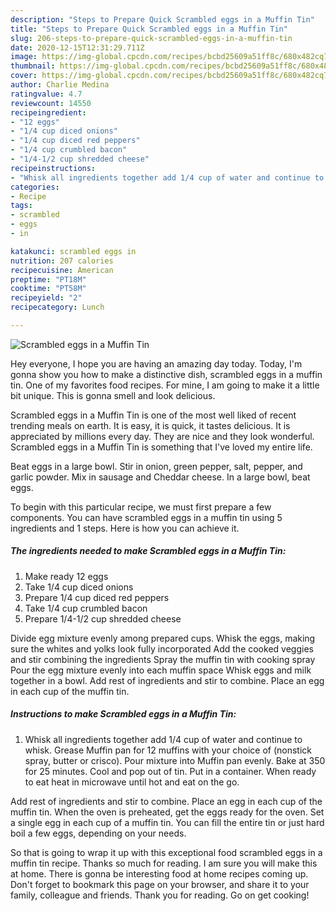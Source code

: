```yaml
---
description: "Steps to Prepare Quick Scrambled eggs in a Muffin Tin"
title: "Steps to Prepare Quick Scrambled eggs in a Muffin Tin"
slug: 206-steps-to-prepare-quick-scrambled-eggs-in-a-muffin-tin
date: 2020-12-15T12:31:29.711Z
image: https://img-global.cpcdn.com/recipes/bcbd25609a51ff8c/680x482cq70/scrambled-eggs-in-a-muffin-tin-recipe-main-photo.jpg
thumbnail: https://img-global.cpcdn.com/recipes/bcbd25609a51ff8c/680x482cq70/scrambled-eggs-in-a-muffin-tin-recipe-main-photo.jpg
cover: https://img-global.cpcdn.com/recipes/bcbd25609a51ff8c/680x482cq70/scrambled-eggs-in-a-muffin-tin-recipe-main-photo.jpg
author: Charlie Medina
ratingvalue: 4.7
reviewcount: 14550
recipeingredient:
- "12 eggs"
- "1/4 cup diced onions"
- "1/4 cup diced red peppers"
- "1/4 cup crumbled bacon"
- "1/4-1/2 cup shredded cheese"
recipeinstructions:
- "Whisk all ingredients together add 1/4 cup of water and continue to whisk. Grease Muffin pan for 12 muffins with your choice of (nonstick spray, butter or crisco). Pour mixture into Muffin pan evenly. Bake at 350 for 25 minutes. Cool and pop out of tin. Put in a container. When ready to eat heat in microwave until hot and eat on the go."
categories:
- Recipe
tags:
- scrambled
- eggs
- in

katakunci: scrambled eggs in 
nutrition: 207 calories
recipecuisine: American
preptime: "PT18M"
cooktime: "PT58M"
recipeyield: "2"
recipecategory: Lunch

---
```



![Scrambled eggs in a Muffin Tin](https://img-global.cpcdn.com/recipes/bcbd25609a51ff8c/680x482cq70/scrambled-eggs-in-a-muffin-tin-recipe-main-photo.jpg)

Hey everyone, I hope you are having an amazing day today. Today, I'm gonna show you how to make a distinctive dish, scrambled eggs in a muffin tin. One of my favorites food recipes. For mine, I am going to make it a little bit unique. This is gonna smell and look delicious.

Scrambled eggs in a Muffin Tin is one of the most well liked of recent trending meals on earth. It is easy, it is quick, it tastes delicious. It is appreciated by millions every day. They are nice and they look wonderful. Scrambled eggs in a Muffin Tin is something that I've loved my entire life.

Beat eggs in a large bowl. Stir in onion, green pepper, salt, pepper, and garlic powder. Mix in sausage and Cheddar cheese. In a large bowl, beat eggs.


To begin with this particular recipe, we must first prepare a few components. You can have scrambled eggs in a muffin tin using 5 ingredients and 1 steps. Here is how you can achieve it.

<!--inarticleads1-->

##### The ingredients needed to make Scrambled eggs in a Muffin Tin:

1. Make ready 12 eggs
1. Take 1/4 cup diced onions
1. Prepare 1/4 cup diced red peppers
1. Take 1/4 cup crumbled bacon
1. Prepare 1/4-1/2 cup shredded cheese


Divide egg mixture evenly among prepared cups. Whisk the eggs, making sure the whites and yolks look fully incorporated Add the cooked veggies and stir combining the ingredients Spray the muffin tin with cooking spray Pour the egg mixture evenly into each muffin space Whisk eggs and milk together in a bowl. Add rest of ingredients and stir to combine. Place an egg in each cup of the muffin tin. 

<!--inarticleads2-->

##### Instructions to make Scrambled eggs in a Muffin Tin:

1. Whisk all ingredients together add 1/4 cup of water and continue to whisk. Grease Muffin pan for 12 muffins with your choice of (nonstick spray, butter or crisco). Pour mixture into Muffin pan evenly. Bake at 350 for 25 minutes. Cool and pop out of tin. Put in a container. When ready to eat heat in microwave until hot and eat on the go.


Add rest of ingredients and stir to combine. Place an egg in each cup of the muffin tin. When the oven is preheated, get the eggs ready for the oven. Set a single egg in each cup of a muffin tin. You can fill the entire tin or just hard boil a few eggs, depending on your needs. 

So that is going to wrap it up with this exceptional food scrambled eggs in a muffin tin recipe. Thanks so much for reading. I am sure you will make this at home. There is gonna be interesting food at home recipes coming up. Don't forget to bookmark this page on your browser, and share it to your family, colleague and friends. Thank you for reading. Go on get cooking!
